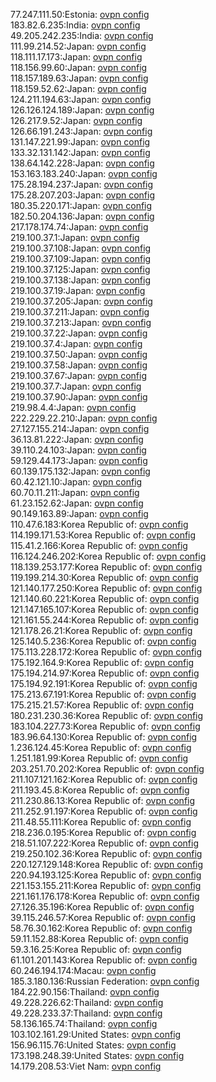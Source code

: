 77.247.111.50:Estonia: [ovpn config](vpn/77_247_111_50.ovpn)  
183.82.6.235:India: [ovpn config](vpn/183_82_6_235.ovpn)  
49.205.242.235:India: [ovpn config](vpn/49_205_242_235.ovpn)  
111.99.214.52:Japan: [ovpn config](vpn/111_99_214_52.ovpn)  
118.111.17.173:Japan: [ovpn config](vpn/118_111_17_173.ovpn)  
118.156.99.60:Japan: [ovpn config](vpn/118_156_99_60.ovpn)  
118.157.189.63:Japan: [ovpn config](vpn/118_157_189_63.ovpn)  
118.159.52.62:Japan: [ovpn config](vpn/118_159_52_62.ovpn)  
124.211.194.63:Japan: [ovpn config](vpn/124_211_194_63.ovpn)  
126.126.124.189:Japan: [ovpn config](vpn/126_126_124_189.ovpn)  
126.217.9.52:Japan: [ovpn config](vpn/126_217_9_52.ovpn)  
126.66.191.243:Japan: [ovpn config](vpn/126_66_191_243.ovpn)  
131.147.221.99:Japan: [ovpn config](vpn/131_147_221_99.ovpn)  
133.32.131.142:Japan: [ovpn config](vpn/133_32_131_142.ovpn)  
138.64.142.228:Japan: [ovpn config](vpn/138_64_142_228.ovpn)  
153.163.183.240:Japan: [ovpn config](vpn/153_163_183_240.ovpn)  
175.28.194.237:Japan: [ovpn config](vpn/175_28_194_237.ovpn)  
175.28.207.203:Japan: [ovpn config](vpn/175_28_207_203.ovpn)  
180.35.220.171:Japan: [ovpn config](vpn/180_35_220_171.ovpn)  
182.50.204.136:Japan: [ovpn config](vpn/182_50_204_136.ovpn)  
217.178.174.74:Japan: [ovpn config](vpn/217_178_174_74.ovpn)  
219.100.37.1:Japan: [ovpn config](vpn/219_100_37_1.ovpn)  
219.100.37.108:Japan: [ovpn config](vpn/219_100_37_108.ovpn)  
219.100.37.109:Japan: [ovpn config](vpn/219_100_37_109.ovpn)  
219.100.37.125:Japan: [ovpn config](vpn/219_100_37_125.ovpn)  
219.100.37.138:Japan: [ovpn config](vpn/219_100_37_138.ovpn)  
219.100.37.19:Japan: [ovpn config](vpn/219_100_37_19.ovpn)  
219.100.37.205:Japan: [ovpn config](vpn/219_100_37_205.ovpn)  
219.100.37.211:Japan: [ovpn config](vpn/219_100_37_211.ovpn)  
219.100.37.213:Japan: [ovpn config](vpn/219_100_37_213.ovpn)  
219.100.37.22:Japan: [ovpn config](vpn/219_100_37_22.ovpn)  
219.100.37.4:Japan: [ovpn config](vpn/219_100_37_4.ovpn)  
219.100.37.50:Japan: [ovpn config](vpn/219_100_37_50.ovpn)  
219.100.37.58:Japan: [ovpn config](vpn/219_100_37_58.ovpn)  
219.100.37.67:Japan: [ovpn config](vpn/219_100_37_67.ovpn)  
219.100.37.7:Japan: [ovpn config](vpn/219_100_37_7.ovpn)  
219.100.37.90:Japan: [ovpn config](vpn/219_100_37_90.ovpn)  
219.98.4.4:Japan: [ovpn config](vpn/219_98_4_4.ovpn)  
222.229.22.210:Japan: [ovpn config](vpn/222_229_22_210.ovpn)  
27.127.155.214:Japan: [ovpn config](vpn/27_127_155_214.ovpn)  
36.13.81.222:Japan: [ovpn config](vpn/36_13_81_222.ovpn)  
39.110.24.103:Japan: [ovpn config](vpn/39_110_24_103.ovpn)  
59.129.44.173:Japan: [ovpn config](vpn/59_129_44_173.ovpn)  
60.139.175.132:Japan: [ovpn config](vpn/60_139_175_132.ovpn)  
60.42.121.10:Japan: [ovpn config](vpn/60_42_121_10.ovpn)  
60.70.11.211:Japan: [ovpn config](vpn/60_70_11_211.ovpn)  
61.23.152.62:Japan: [ovpn config](vpn/61_23_152_62.ovpn)  
90.149.163.89:Japan: [ovpn config](vpn/90_149_163_89.ovpn)  
110.47.6.183:Korea Republic of: [ovpn config](vpn/110_47_6_183.ovpn)  
114.199.171.53:Korea Republic of: [ovpn config](vpn/114_199_171_53.ovpn)  
115.41.2.166:Korea Republic of: [ovpn config](vpn/115_41_2_166.ovpn)  
116.124.246.202:Korea Republic of: [ovpn config](vpn/116_124_246_202.ovpn)  
118.139.253.177:Korea Republic of: [ovpn config](vpn/118_139_253_177.ovpn)  
119.199.214.30:Korea Republic of: [ovpn config](vpn/119_199_214_30.ovpn)  
121.140.177.250:Korea Republic of: [ovpn config](vpn/121_140_177_250.ovpn)  
121.140.60.221:Korea Republic of: [ovpn config](vpn/121_140_60_221.ovpn)  
121.147.165.107:Korea Republic of: [ovpn config](vpn/121_147_165_107.ovpn)  
121.161.55.244:Korea Republic of: [ovpn config](vpn/121_161_55_244.ovpn)  
121.178.26.21:Korea Republic of: [ovpn config](vpn/121_178_26_21.ovpn)  
125.140.5.236:Korea Republic of: [ovpn config](vpn/125_140_5_236.ovpn)  
175.113.228.172:Korea Republic of: [ovpn config](vpn/175_113_228_172.ovpn)  
175.192.164.9:Korea Republic of: [ovpn config](vpn/175_192_164_9.ovpn)  
175.194.214.97:Korea Republic of: [ovpn config](vpn/175_194_214_97.ovpn)  
175.194.92.191:Korea Republic of: [ovpn config](vpn/175_194_92_191.ovpn)  
175.213.67.191:Korea Republic of: [ovpn config](vpn/175_213_67_191.ovpn)  
175.215.21.57:Korea Republic of: [ovpn config](vpn/175_215_21_57.ovpn)  
180.231.230.36:Korea Republic of: [ovpn config](vpn/180_231_230_36.ovpn)  
183.104.227.73:Korea Republic of: [ovpn config](vpn/183_104_227_73.ovpn)  
183.96.64.130:Korea Republic of: [ovpn config](vpn/183_96_64_130.ovpn)  
1.236.124.45:Korea Republic of: [ovpn config](vpn/1_236_124_45.ovpn)  
1.251.181.99:Korea Republic of: [ovpn config](vpn/1_251_181_99.ovpn)  
203.251.70.202:Korea Republic of: [ovpn config](vpn/203_251_70_202.ovpn)  
211.107.121.162:Korea Republic of: [ovpn config](vpn/211_107_121_162.ovpn)  
211.193.45.8:Korea Republic of: [ovpn config](vpn/211_193_45_8.ovpn)  
211.230.86.13:Korea Republic of: [ovpn config](vpn/211_230_86_13.ovpn)  
211.252.91.197:Korea Republic of: [ovpn config](vpn/211_252_91_197.ovpn)  
211.48.55.111:Korea Republic of: [ovpn config](vpn/211_48_55_111.ovpn)  
218.236.0.195:Korea Republic of: [ovpn config](vpn/218_236_0_195.ovpn)  
218.51.107.222:Korea Republic of: [ovpn config](vpn/218_51_107_222.ovpn)  
219.250.102.36:Korea Republic of: [ovpn config](vpn/219_250_102_36.ovpn)  
220.127.129.148:Korea Republic of: [ovpn config](vpn/220_127_129_148.ovpn)  
220.94.193.125:Korea Republic of: [ovpn config](vpn/220_94_193_125.ovpn)  
221.153.155.211:Korea Republic of: [ovpn config](vpn/221_153_155_211.ovpn)  
221.161.176.178:Korea Republic of: [ovpn config](vpn/221_161_176_178.ovpn)  
27.126.35.196:Korea Republic of: [ovpn config](vpn/27_126_35_196.ovpn)  
39.115.246.57:Korea Republic of: [ovpn config](vpn/39_115_246_57.ovpn)  
58.76.30.162:Korea Republic of: [ovpn config](vpn/58_76_30_162.ovpn)  
59.11.152.88:Korea Republic of: [ovpn config](vpn/59_11_152_88.ovpn)  
59.3.16.25:Korea Republic of: [ovpn config](vpn/59_3_16_25.ovpn)  
61.101.201.143:Korea Republic of: [ovpn config](vpn/61_101_201_143.ovpn)  
60.246.194.174:Macau: [ovpn config](vpn/60_246_194_174.ovpn)  
185.3.180.136:Russian Federation: [ovpn config](vpn/185_3_180_136.ovpn)  
184.22.90.156:Thailand: [ovpn config](vpn/184_22_90_156.ovpn)  
49.228.226.62:Thailand: [ovpn config](vpn/49_228_226_62.ovpn)  
49.228.233.37:Thailand: [ovpn config](vpn/49_228_233_37.ovpn)  
58.136.165.74:Thailand: [ovpn config](vpn/58_136_165_74.ovpn)  
103.102.161.29:United States: [ovpn config](vpn/103_102_161_29.ovpn)  
156.96.115.76:United States: [ovpn config](vpn/156_96_115_76.ovpn)  
173.198.248.39:United States: [ovpn config](vpn/173_198_248_39.ovpn)  
14.179.208.53:Viet Nam: [ovpn config](vpn/14_179_208_53.ovpn)  
